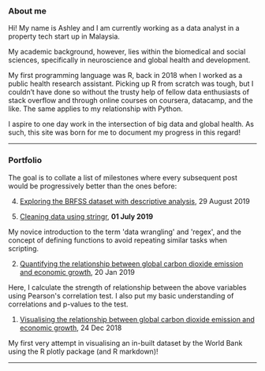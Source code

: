 
### About me

Hi! My name is Ashley and I am currently working as a data analyst in a property tech start up in Malaysia.

My academic background, however, lies within the biomedical and social sciences, specifically in neuroscience and global health and development.

My first programming language was R, back in 2018 when I worked as a public health research assistant. Picking up R from scratch was tough, but I couldn’t have done so without the trusty help of fellow data enthusiasts of stack overflow and through online courses on coursera, datacamp, and the like. The same applies to my relationship with Python. 

I aspire to one day work in the intersection of big data and global health. As such, this site was born for me to document my progress in this regard!

---

### Portfolio

The goal is to collate a list of milestones where every subsequent post would be progressively better than the ones before:

4) [Exploring the BRFSS dataset with descriptive analysis](/html/entry4.html), 29 August 2019

3) [Cleaning data using stringr](/html/entry3.html), <b>01 July 2019</b>

My novice introduction to the term 'data wrangling' and 'regex', and the concept of defining functions to avoid repeating similar tasks when scripting. 

2) [Quantifying the relationship between global carbon dioxide emission and economic growth](/html/entry2.html), 20 Jan 2019

Here, I calculate the strength of relationship between the above variables using Pearson's correlation test. I also put my basic understanding of correlations and p-values to the test. 

1) [Visualising the relationship between global carbon dioxide emission and economic growth](/html/entry1.html), 24 Dec 2018

My first very attempt in visualising an in-built dataset by the World Bank using the R plotly package (and R markdown)!

---

